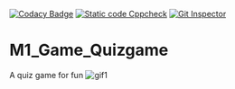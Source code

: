 [![Codacy Badge](https://app.codacy.com/project/badge/Grade/0f9bb7893f954250b48bf2b80543ee29)](https://www.codacy.com/gh/sukh-01/M1_Game_Quizgame/dashboard?utm_source=github.com&amp;utm_medium=referral&amp;utm_content=sukh-01/M1_Game_Quizgame&amp;utm_campaign=Badge_Grade)
[![Static code Cppcheck](https://github.com/sukh-01/M1_Game_Quizgame/actions/workflows/cppcheck.yml/badge.svg)](https://github.com/sukh-01/M1_Game_Quizgame/actions/workflows/cppcheck.yml)
[![Git Inspector](https://github.com/sukh-01/M1_Game_Quizgame/actions/workflows/main.yml/badge.svg)](https://github.com/sukh-01/M1_Game_Quizgame/actions/workflows/main.yml)

# M1_Game_Quizgame
A quiz game for fun
![gif1](https://user-images.githubusercontent.com/77190311/143394635-a16fde70-b403-4c73-a248-4ecac879ac2b.gif)
